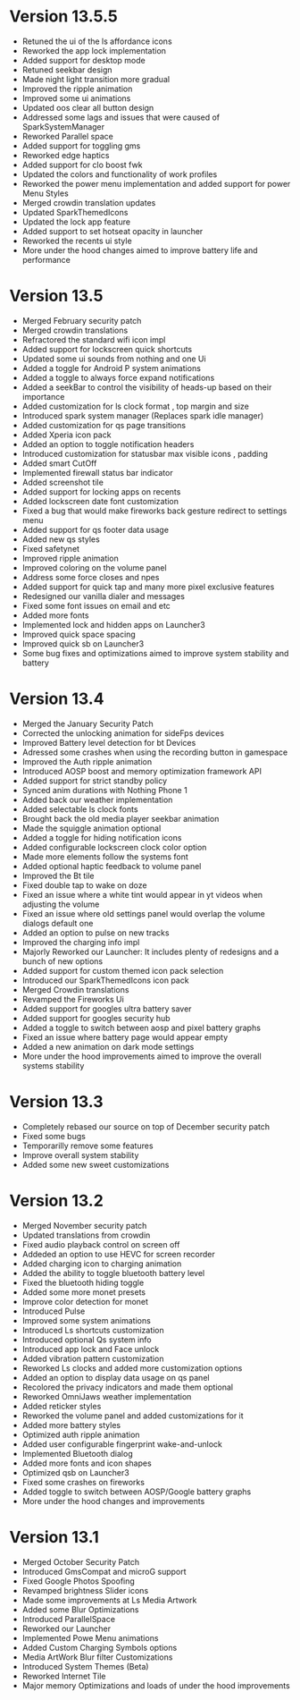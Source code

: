 # Version 13.5.5
- Retuned the ui of the ls affordance icons 
- Reworked the app lock implementation
- Added support for desktop mode
- Retuned seekbar design
- Made night light transition more gradual
- Improved the ripple animation
- Improved some ui animations
- Updated oos clear all button design
- Addressed some lags and issues that were caused of SparkSystemManager
- Reworked Parallel space
- Added support for toggling gms
- Reworked edge haptics
- Added support for clo boost fwk
- Updated the colors and functionality of work profiles
- Reworked the power menu implementation and added support for power Menu Styles
- Merged crowdin translation updates
- Updated SparkThemedIcons
- Updated the lock app feature
- Added support to set hotseat opacity in launcher
- Reworked the recents ui style
- More under the hood changes aimed to improve battery life and performance 

# Version 13.5
- Merged February security patch
- Merged crowdin translations 
- Refractored the standard wifi icon impl
- Added support for lockscreen quick shortcuts
- Updated some ui sounds from nothing and one Ui
- Added a toggle for Android P system animations
- Added a toggle to always force expand notifications
- Added a seekBar to control the visibility of heads-up based on their importance 
- Added customization for ls clock format , top margin and size
- Introduced spark system manager (Replaces spark idle manager)
- Added customization for qs page transitions 
- Added Xperia icon pack
- Added an option to toggle notification headers
- Introduced customization for statusbar max visible icons , padding 
- Added smart CutOff 
- Implemented firewall status bar indicator
- Added screenshot tile
- Added support for locking apps on recents
- Added lockscreen date font customization 
- Fixed a bug that would make fireworks back gesture redirect to settings menu
- Added support for qs footer data usage
- Added new qs styles 
- Fixed safetynet
- Improved ripple animation 
- Improved coloring on the volume panel 
- Address some force closes and npes
- Added support for quick tap and many more pixel exclusive features
- Redesigned our vanilla dialer and messages 
- Fixed some font issues on email and etc 
- Added more fonts 
- Implemented lock and hidden apps on Launcher3
- Improved quick space spacing 
- Improved quick sb on Launcher3
- Some bug fixes and optimizations aimed to improve system stability and battery

# Version 13.4
- Merged the January Security Patch
- Corrected the unlocking animation for sideFps devices
- Improved Battery level detection for bt Devices
- Adressed some crashes when using the recording button in gamespace
- Improved the Auth ripple animation
- Introduced AOSP boost and memory optimization framework API
- Added support for strict standby policy 
- Synced anim durations with Nothing Phone 1
- Added back our weather implementation
- Added selectable ls clock fonts
- Brought back the old media player seekbar animation
- Made the squiggle animation optional
- Added a toggle for hiding notification icons
- Added configurable lockscreen clock color option
- Made more elements follow the systems font
- Added optional haptic feedback to volume panel
- Improved the Bt tile
- Fixed double tap to wake on doze
- Fixed an issue where a white tint would appear in yt videos when adjusting the volume
- Fixed an issue where old settings panel would overlap the volume dialogs default one
- Added an option to pulse on new tracks
- Improved the charging info impl 
- Majorly Reworked our Launcher: It includes plenty of redesigns and a bunch of new options
- Added support for custom themed icon pack selection
- Introduced our SparkThemedIcons icon pack
- Merged Crowdin translations
- Revamped the Fireworks Ui
- Added support for googles ultra battery saver
- Added support for googles security hub
- Added a toggle to switch between aosp and pixel battery graphs
- Fixed an issue where battery page would appear empty
- Added a new animation on dark mode settings
- More under the hood improvements aimed to improve the overall systems stability

# Version 13.3
- Completely rebased our source on top of December security patch
- Fixed some bugs
- Temporarilly remove some features
- Improve overall system stability
- Added some new sweet customizations

# Version 13.2 
- Merged November security patch
- Updated translations from crowdin
- Fixed audio playback control on screen off
- Addeded an option to use HEVC for screen recorder
- Added charging icon to charging animation
- Added the ability to toggle bluetooth battery level
- Fixed the bluetooth hiding toggle
- Added some more monet presets
- Improve color detection for monet
- Introduced Pulse
- Improved some system animations
- Introduced Ls shortcuts customization
- Introduced optional Qs system info
- Introduced app lock and Face unlock
- Added vibration pattern customization
- Reworked Ls clocks and added more customization options
- Added an option to display data usage on qs panel
- Recolored the privacy indicators and made them optional
- Reworked OmniJaws weather implementation
- Added reticker styles
- Reworked the volume panel and added customizations for it
- Added more battery styles
- Optimized auth ripple animation
- Added user configurable fingerprint wake-and-unlock
- Implemented Bluetooth dialog
- Added more fonts and icon shapes
- Optimized qsb on Launcher3
- Fixed some crashes on fireworks
- Added toggle to switch between AOSP/Google battery graphs 
- More under the hood changes and improvements

# Version 13.1
- Merged October Security Patch
- Introduced GmsCompat and microG support
- Fixed Google Photos Spoofing
- Revamped brightness Slider icons
- Made some improvements at Ls Media Artwork
- Added some Blur Optimizations
- Introduced ParallelSpace
- Reworked our Launcher
- Implemented Powe Menu animations
- Added Custom Charging Symbols options
- Media ArtWork Blur filter Customizations
- Introduced System Themes (Beta)
- Reworked Internet Tile
- Major memory Optimizations and loads of under the hood improvements
